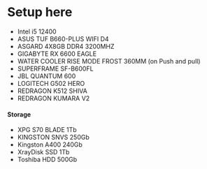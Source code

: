 # Setup here

* Intel i5 12400
* ASUS TUF B660-PLUS WIFI D4 
* ASGARD 4X8GB DDR4 3200MHZ
* GIGABYTE RX 6600 EAGLE
* WATER COOLER RISE MODE FROST 360MM (on Push and pull)
* SUPERFRAME SF-B600FL
* JBL QUANTUM 600
* LOGITECH G502 HERO
* REDRAGON K512 SHIVA
* REDRAGON KUMARA V2
#### Storage
* XPG S70 BLADE 1Tb
* KINGSTON SNVS 250Gb
* Kingston A400 240Gb
* XrayDisk SSD 1Tb
* Toshiba HDD 500Gb
